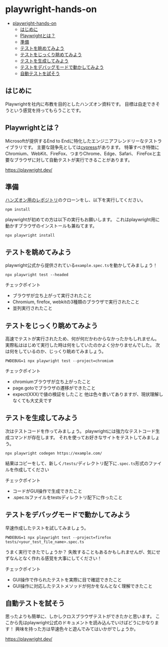 # playwright-hands-on

- [playwright-hands-on](#playwright-hands-on)
  - [はじめに](#はじめに)
  - [Playwrightとは？](#playwrightとは)
  - [準備](#準備)
  - [テストを眺めてみよう](#テストを眺めてみよう)
  - [テストをじっくり眺めてみよう](#テストをじっくり眺めてみよう)
  - [テストを生成してみよう](#テストを生成してみよう)
  - [テストをデバッグモードで動かしてみよう](#テストをデバッグモードで動かしてみよう)
  - [自動テストを試そう](#自動テストを試そう)

## はじめに

Playwrightを社内に布教を目的としたハンズオン資料です。
目標は自走できそうという感覚を持ってもらうことです。

## Playwrightとは？

Microsoftが提供するEnd to Endに特化したエンジニアフレンドリーなテストライブラリです。
主要な競争先としては[cypress](https://www.cypress.io/)があります。
特筆すべき特徴にChromium、WebKit、FireFox、つまりChrome、Edge、Safari、 FireFoxと主要なブラウザに対して自動テストが実行できることがあります。

https://playwright.dev/

## 準備

[ハンズオン用のレポジトリ](https://github.com/mymactive/playwright-hands-on)のクローンをし、以下を実行してください。

```shell
npm install
```

playwrightが初めての方は以下の実行もお願いします。
これはplaywright用に動かすブラウザのインストールも兼ねてます。

```shell
npx playwright install
```

## テストを眺めてみよう

playwright公式から提供されている`example.spec.ts`を動かしてみましょう！

```shell
npx playwright test --headed
```

チェックポイント

- ブラウザが立ち上がって実行されたこと
- Chromium, firefox, webkitの3種類のブラウザで実行されたこと
- 並列実行されたこと

## テストをじっくり眺めてみよう

高速でテストが実行されたため、何が何だかわからなかったかもしれません。
実際私ははじめて実行した時は何をしていたのかよく分かりませんでした。
次は何をしているのか、じっくり眺めてみましょう。

```shell
PWDEBUG=1 npx playwright test --project=chromium 
```

チェックポイント

- chromiumブラウザが立ち上がったこと
- page.gotoでブラウザの遷移ができたこと
- expect(XXX)で値の検証をしたこと
他は色々書いてありますが、現状理解しなくても大丈夫です

## テストを生成してみよう

次はテストコードを作ってみましょう。
playwrightには強力なテストコード生成コマンドが存在します。
それを使ってお好きなサイトをテストしてみましょう。

```shell
npx playwright codegen https://example.com/
```

結果はコピーをして、新しく`/tests/`ディレクトリ配下に`.spec.ts`形式のファイルを作成してください

チェックポイント

- コードがGUI操作で生成できたこと
- .spec.tsファイルをtestsディレクトリ配下に作ったこと

## テストをデバッグモードで動かしてみよう

早速作成したテストを試してみましょう。

```shell
PWDEBUG=1 npx playwright test --project=firefox tests/<your_test_file_name>.spec.ts
```

うまく実行できたでしょうか？
失敗することもあるかもしれませんが、気にせずなんとなく作れる感覚を大事にしてください！

チェックポイント

- GUI操作で作られたテストを実際に目で確認できたこと
- GUI操作に対応したテストメソッドが何かをなんとなく理解できたこと

## 自動テストを試そう

思ったよりも簡単に、しかしクロスブラウザテストができたかと思います。
ここから先はplaywright公式のドキュメントを読み込んでいけばどうにかなります！
興味を持った方は早速色々と遊んでみてはいかがでしょうか。

https://playwright.dev/
